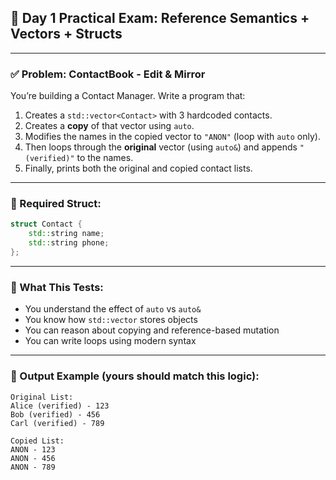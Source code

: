 ## 🧪 **Day 1 Practical Exam: Reference Semantics + Vectors + Structs**

---

### ✅ **Problem: ContactBook - Edit & Mirror**

You’re building a Contact Manager.
Write a program that:

1. Creates a `std::vector<Contact>` with 3 hardcoded contacts.
2. Creates a **copy** of that vector using `auto`.
3. Modifies the names in the copied vector to `"ANON"` (loop with `auto` only).
4. Then loops through the **original** vector (using `auto&`) and appends `" (verified)"` to the names.
5. Finally, prints both the original and copied contact lists.

---

### 🧱 Required Struct:

```cpp
struct Contact {
    std::string name;
    std::string phone;
};
```

---

### 🧠 What This Tests:

* You understand the effect of `auto` vs `auto&`
* You know how `std::vector` stores objects
* You can reason about copying and reference-based mutation
* You can write loops using modern syntax

---

### 🧯 Output Example (yours should match this logic):

```
Original List:
Alice (verified) - 123
Bob (verified) - 456
Carl (verified) - 789

Copied List:
ANON - 123
ANON - 456
ANON - 789
```
